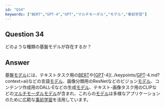 ```yaml
---
id: "Q34"
keywords: ["BERT","GPT-4","GPT","マルチモーダル","モデル","事前学習"]
---
```


## Question 34

どのような種類の基盤モデルが存在するか？

## Answer

基盤[モデル](../keypoints/モデル.md?context=ai)には、テキストタスク用の[BERT](../keypoints/BERT.md?context=ai)や[[GPT](../keypoints/GPT.md?context=ai)-4](../keypoints/[GPT](../keypoints/GPT.md?context=ai)-4.md?context=ai)などの言語[モデル](../keypoints/モデル.md?context=ai)、画像分類用のResNetなどのビジョン[モデル](../keypoints/モデル.md?context=ai)、コンテンツ作成用のDALL-Eなどの生成[モデル](../keypoints/モデル.md?context=ai)、テキスト-画像タスク用のCLIPなどの[マルチモーダル](../keypoints/マルチモーダル.md?context=ai)[モデル](../keypoints/モデル.md?context=ai)が含まれ、これらの[モデル](../keypoints/モデル.md?context=ai)は多様なアプリケーションのために広範な[事前学習](../keypoints/事前学習.md?context=ai)を活用しています。
